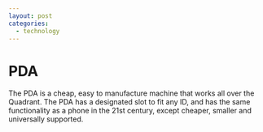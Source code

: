 ```yaml
---
layout: post
categories: 
  - technology
---
```


# PDA

The PDA is a cheap, easy to manufacture machine that works all over the Quadrant. The PDA has a designated slot to fit any ID, and has the same functionality as a phone in the 21st century, except cheaper, smaller and universally supported.
